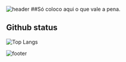 ![header](https://capsule-render.vercel.app/api?type=waving&color=bd93f9&height=220&section=header)
##Só coloco aqui o que vale a pena.

## Github status
![Top Langs](https://github-readme-stats.vercel.app/api/top-langs/?username=t-aaago&show_icons=true&theme=dracula)

![footer](https://capsule-render.vercel.app/api?type=waving&color=bd93f9&height=220&section=footer)

